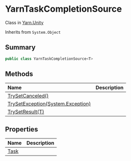 # YarnTaskCompletionSource

Class in [Yarn.Unity](/docs/api/csharp/yarn.unity.md)

Inherits from `System.Object`

## Summary



```csharp
public class YarnTaskCompletionSource<T>
```

## Methods

|Name|Description|
|:---|:---|
|[TrySetCanceled()](/docs/api/csharp/yarn.unity.yarntaskcompletionsource.trysetcanceled-2.md)||
|[TrySetException(System.Exception)](/docs/api/csharp/yarn.unity.yarntaskcompletionsource.trysetexception-2.md)||
|[TrySetResult(T)](/docs/api/csharp/yarn.unity.yarntaskcompletionsource.trysetresult-2.md)||

## Properties

|Name|Description|
|:---|:---|
|[Task](/docs/api/csharp/yarn.unity.yarntaskcompletionsource.task-2.md)||

